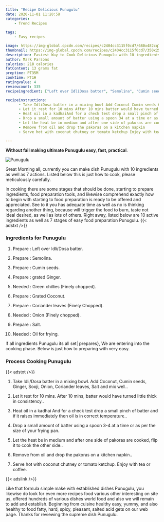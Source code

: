 ```yaml
---
title: "Recipe Delicious Punugulu"
date: 2020-11-01 11:20:58
categories:
    - Trend Recipes
    
tags:
    - Easy recipes

image: https://img-global.cpcdn.com/recipes/c2404cc3115f0cd7/680x482cq70/punugulu-recipe-main-photo.jpg
thumbnail: https://img-global.cpcdn.com/recipes/c2404cc3115f0cd7/350x250cq70/punugulu-recipe-main-photo.jpg
description: Easiest Way to Cook Delicious Punugulu with 10 ingredients and 7 stages of easy cooking.
author: Mark Parsons
calories: 218 calories
fatContent: 13 grams fat
preptime: PT35M
cooktime: PT1H
ratingvalue: 4
reviewcount: 335
recipeingredient: ["Left over IdliDosa batter", "Semolina", "Cumin seeds", "grated Ginger", "Green chillies Finely chopped", "Grated Coconut", "Coriander leaves Finely Chopped", "Onion Finely chopped", "Salt", "Oil for frying"]

recipeinstructions: 
      - Take IdliDosa batter in a mixing bowl Add Coconut Cumin seeds Ginger Sooji Onion Coriander leaves Salt and mix well 
      - Let it rest for 10 mins After 10 mins batter would have turned little thick in consistency 
      - Heat oil in a kadhaiAnd for a check test drop a small pinch of batter and if it raises immediately then oil is in correct temperature 
      - Drop a small amount of batter using a spoon 34 at a time or as per the size of your frying pan 
      - Let the heat be in medium and after one side of pakoras are cooked flip it to cook the other side 
      - Remove from oil and drop the pakoras on a kitchen napkin 
      - Serve hot with coconut chutney or tomato ketchup Enjoy with tea or coffee

---
```




**Without fail making ultimate Punugulu easy, fast, practical**. 


![Punugulu](https://img-global.cpcdn.com/recipes/c2404cc3115f0cd7/680x482cq70/punugulu-recipe-main-photo.jpg "Punugulu")




Great Morning all, currently you can make dish Punugulu with 10 ingredients as well as 7 actions. Listed below this is just how to cook, please meticulously carefully.

In cooking there are some stages that should be done, starting to prepare ingredients, food preparation tools, and likewise comprehend exactly how to begin with starting to food preparation is ready to be offered and appreciated. See to it you has adequate time as well as no is thinking regarding another thing, because will trigger the food to burn, taste not ideal desired, as well as lots of others. Right away, listed below are 10 active ingredients as well as 7 stages of easy food preparation Punugulu.
{{< adstxt />}}

### Ingredients for Punugulu


1. Prepare  : Left over Idli/Dosa batter.

1. Prepare  : Semolina.

1. Prepare  : Cumin seeds.

1. Prepare  : grated Ginger.

1. Needed  : Green chillies (Finely chopped).

1. Prepare  : Grated Coconut.

1. Prepare  : Coriander leaves (Finely Chopped).

1. Needed  : Onion (Finely chopped).

1. Prepare  : Salt.

1. Needed  : Oil for frying.



If all ingredients Punugulu its all set| prepares}, We are entering into the cooking phase. Below is just how to preparing with very easy.

### Process Cooking Punugulu

{{< adstxt />}}


1. Take Idli/Dosa batter in a mixing bowl. Add Coconut, Cumin seeds, Ginger, Sooji, Onion, Coriander leaves, Salt and mix well..



1. Let it rest for 10 mins. After 10 mins, batter would have turned little thick in consistency..



1. Heat oil in a kadhai
And for a check test drop a small pinch of batter and if it raises immediately then oil is in correct temperature..



1. Drop a small amount of batter using a spoon 3-4 at a time or as per the size of your frying pan.



1. Let the heat be in medium and after one side of pakoras are cooked, flip it to cook the other side..



1. Remove from oil and drop the pakoras on a kitchen napkin..



1. Serve hot with coconut chutney or tomato ketchup. Enjoy with tea or coffee.





{{< adslink />}}

Like that formula simple make with established dishes Punugulu, you likewise do look for even more recipes food various other interesting on site us, offered hundreds of various dishes world food and also we will remain to add and establish. Beginning from cuisine healthy easy, yummy, and also healthy to food fatty, hard, spicy, pleasant, salted acid gets on our web page. Thanks for reviewing the supreme dish Punugulu.
